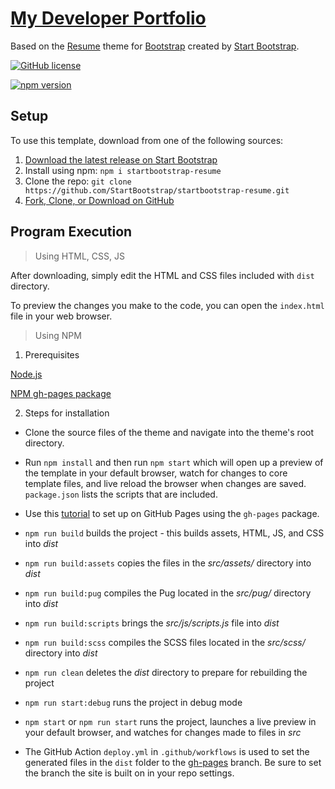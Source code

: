# [My Developer Portfolio](https://allanvikiru.github.io)

Based on the [Resume](https://startbootstrap.com/theme/resume/) theme for [Bootstrap](https://getbootstrap.com/) created by [Start Bootstrap](https://startbootstrap.com/).

[![GitHub license](https://img.shields.io/badge/license-MIT-blue.svg)](https://raw.githubusercontent.com/AllanVikiru/allanvikiru.github.io/master/LICENSE)

[![npm version](https://img.shields.io/npm/v/startbootstrap-resume.svg)](https://www.npmjs.com/package/startbootstrap-resume)

## Setup

To use this template, download from one of the following sources:

1. [Download the latest release on Start Bootstrap](https://startbootstrap.com/theme/resume/)
2. Install using npm: `npm i startbootstrap-resume`
3. Clone the repo: `git clone https://github.com/StartBootstrap/startbootstrap-resume.git`
4. [Fork, Clone, or Download on GitHub](https://github.com/StartBootstrap/startbootstrap-resume)

## Program Execution

> Using HTML, CSS, JS

After downloading, simply edit the HTML and CSS files included with `dist` directory.

To preview the changes you make to the code, you can open the `index.html` file in your web browser.

> Using NPM 

1. Prerequisites

[Node.js](https://nodejs.org/en/download)

[NPM gh-pages package](https://www.npmjs.com/package/gh-pages)

2. Steps for installation

- Clone the source files of the theme and navigate into the theme's root directory. 

- Run `npm install` and then run `npm start` which will open up a preview of the template in your default browser, watch for changes to core template files, and live reload the browser when changes are saved. `package.json` lists the  scripts that are included.

- Use this [tutorial](https://www.npmjs.com/package/gh-pages) to set up on GitHub Pages using the `gh-pages` package.

- `npm run build` builds the project - this builds assets, HTML, JS, and CSS into *dist*

- `npm run build:assets` copies the files in the *src/assets/* directory into *dist*

- `npm run build:pug` compiles the Pug located in the *src/pug/* directory into *dist*

- `npm run build:scripts` brings the *src/js/scripts.js* file into *dist*

- `npm run build:scss` compiles the SCSS files located in the *src/scss/* directory into *dist*

- `npm run clean` deletes the *dist* directory to prepare for rebuilding the project

- `npm run start:debug` runs the project in debug mode

- `npm start` or `npm run start` runs the project, launches a live preview in your default browser, and watches for changes made to files in *src*

- The GitHub Action `deploy.yml` in `.github/workflows` is used to set the generated files in the `dist` folder to the [gh-pages](https://github.com/AllanVikiru/allanvikiru.github.io/tree/gh-pages) branch. Be sure to set the branch the site is built on in your repo settings.
